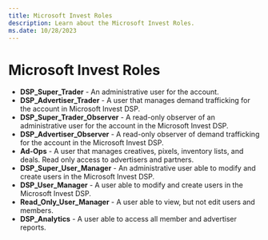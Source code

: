 ```yaml
---
title: Microsoft Invest Roles
description: Learn about the Microsoft Invest Roles.
ms.date: 10/28/2023
---
```


# Microsoft Invest Roles

- **DSP_Super_Trader** - An administrative user for the account.
- **DSP_Advertiser_Trader** - A user that manages demand trafficking for the account in Microsoft Invest DSP.
- **DSP_Super_Trader_Observer** - A read-only observer of an administrative user for the account in the Microsoft Invest DSP.
- **DSP_Advertiser_Observer** - A read-only observer of demand trafficking for the account in the Microsoft Invest DSP.
- **Ad-Ops** - A user that manages creatives, pixels, inventory lists, and deals. Read only access to advertisers and partners.
- **DSP_Super_User_Manager** - An administrative user able to modify and create users in the Microsoft Invest DSP.
- **DSP_User_Manager** - A user able to modify and create users in the Microsoft Invest DSP.
- **Read_Only_User_Manager** - A user able to view, but not edit users and members.
- **DSP_Analytics** - A user able to access all member and advertiser reports.
